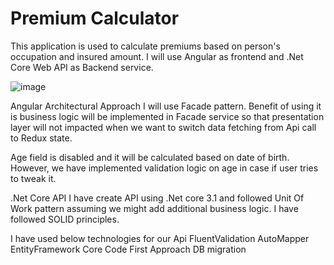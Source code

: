 # Premium Calculator

This application is used to calculate premiums based on person's occupation and insured amount.
I will use Angular as  frontend and .Net Core Web API as Backend service.

![image](https://user-images.githubusercontent.com/115399963/194751620-344b19f0-7560-4609-8143-9b2d1d9d635b.png)

Angular Architectural Approach
I will use Facade pattern. Benefit of using it is business logic will be implemented in Facade service so that presentation layer will not impacted when we want to switch  data fetching from Api call to Redux state.

Age field is disabled and it will be calculated based on date of birth. However, we have implemented validation logic on age in case if user tries to tweak it.

.Net Core API
 I have create API using .Net core 3.1 and followed Unit Of Work pattern assuming we might add additional business logic. I have followed SOLID principles.
 
 I have used below technologies for our Api
 FluentValidation
 AutoMapper
 EntityFramework Core Code First Approach
 DB migration
 
 
 
 

